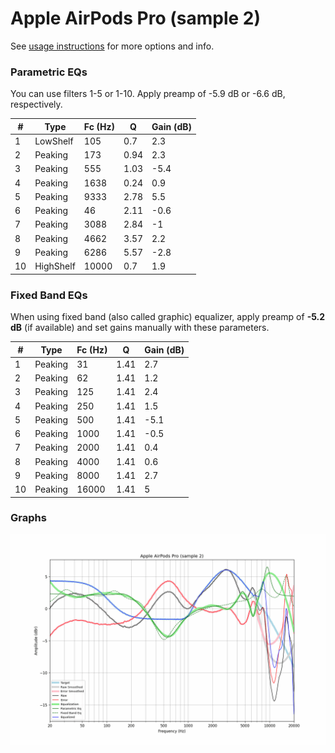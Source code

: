 # Apple AirPods Pro (sample 2)
See [usage instructions](https://github.com/jaakkopasanen/AutoEq#usage) for more options and info.

### Parametric EQs
You can use filters 1-5 or 1-10. Apply preamp of -5.9 dB or -6.6 dB, respectively.

|   # | Type      |   Fc (Hz) |    Q |   Gain (dB) |
|-----|-----------|-----------|------|-------------|
|   1 | LowShelf  |       105 | 0.7  |         2.3 |
|   2 | Peaking   |       173 | 0.94 |         2.3 |
|   3 | Peaking   |       555 | 1.03 |        -5.4 |
|   4 | Peaking   |      1638 | 0.24 |         0.9 |
|   5 | Peaking   |      9333 | 2.78 |         5.5 |
|   6 | Peaking   |        46 | 2.11 |        -0.6 |
|   7 | Peaking   |      3088 | 2.84 |        -1   |
|   8 | Peaking   |      4662 | 3.57 |         2.2 |
|   9 | Peaking   |      6286 | 5.57 |        -2.8 |
|  10 | HighShelf |     10000 | 0.7  |         1.9 |

### Fixed Band EQs
When using fixed band (also called graphic) equalizer, apply preamp of **-5.2 dB** (if available) and set gains manually with these parameters.

|   # | Type    |   Fc (Hz) |    Q |   Gain (dB) |
|-----|---------|-----------|------|-------------|
|   1 | Peaking |        31 | 1.41 |         2.7 |
|   2 | Peaking |        62 | 1.41 |         1.2 |
|   3 | Peaking |       125 | 1.41 |         2.4 |
|   4 | Peaking |       250 | 1.41 |         1.5 |
|   5 | Peaking |       500 | 1.41 |        -5.1 |
|   6 | Peaking |      1000 | 1.41 |        -0.5 |
|   7 | Peaking |      2000 | 1.41 |         0.4 |
|   8 | Peaking |      4000 | 1.41 |         0.6 |
|   9 | Peaking |      8000 | 1.41 |         2.7 |
|  10 | Peaking |     16000 | 1.41 |         5   |

### Graphs
![](./Apple%20AirPods%20Pro%20(sample%202).png)
